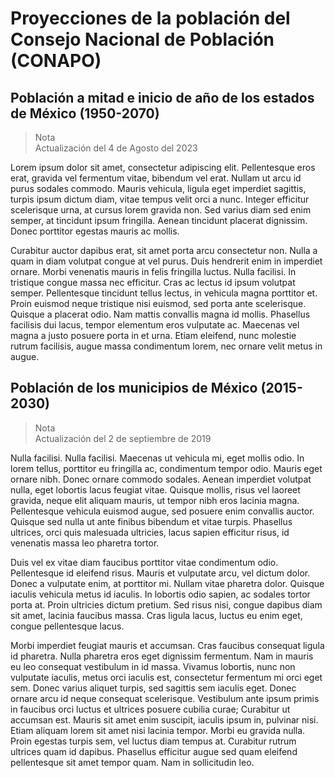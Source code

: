 # Proyecciones de la población del Consejo Nacional de Población (CONAPO)

## Población a mitad e inicio de año de los estados de México (1950-2070)

> Nota  
> Actualización del 4 de Agosto del 2023

Lorem ipsum dolor sit amet, consectetur adipiscing elit. Pellentesque eros erat, gravida vel fermentum vitae, bibendum vel erat. Nullam ut arcu id purus sodales commodo. Mauris vehicula, ligula eget imperdiet sagittis, turpis ipsum dictum diam, vitae tempus velit orci a nunc. Integer efficitur scelerisque urna, at cursus lorem gravida non. Sed varius diam sed enim semper, at tincidunt ipsum fringilla. Aenean tincidunt placerat dignissim. Donec porttitor egestas mauris ac mollis.

Curabitur auctor dapibus erat, sit amet porta arcu consectetur non. Nulla a quam in diam volutpat congue at vel purus. Duis hendrerit enim in imperdiet ornare. Morbi venenatis mauris in felis fringilla luctus. Nulla facilisi. In tristique congue massa nec efficitur. Cras ac lectus id ipsum volutpat semper. Pellentesque tincidunt tellus lectus, in vehicula magna porttitor et. Proin euismod neque tristique nisi euismod, sed porta ante scelerisque. Quisque a placerat odio. Nam mattis convallis magna id mollis. Phasellus facilisis dui lacus, tempor elementum eros vulputate ac. Maecenas vel magna a justo posuere porta in et urna. Etiam eleifend, nunc molestie rutrum facilisis, augue massa condimentum lorem, nec ornare velit metus in augue.

## Población de los municipios de México (2015-2030)

> Nota  
> Actualización del 2 de septiembre de 2019

Nulla facilisi. Nulla facilisi. Maecenas ut vehicula mi, eget mollis odio. In lorem tellus, porttitor eu fringilla ac, condimentum tempor odio. Mauris eget ornare nibh. Donec ornare commodo sodales. Aenean imperdiet volutpat nulla, eget lobortis lacus feugiat vitae. Quisque mollis, risus vel laoreet gravida, neque elit aliquam mauris, ut tempor nibh eros lacinia magna. Pellentesque vehicula euismod augue, sed posuere enim convallis auctor. Quisque sed nulla ut ante finibus bibendum et vitae turpis. Phasellus ultrices, orci quis malesuada ultricies, lacus sapien efficitur risus, id venenatis massa leo pharetra tortor.

Duis vel ex vitae diam faucibus porttitor vitae condimentum odio. Pellentesque id eleifend risus. Mauris et vulputate arcu, vel dictum dolor. Donec a vulputate enim, at porttitor mi. Nullam vitae pharetra dolor. Quisque iaculis vehicula metus id iaculis. In lobortis odio sapien, ac sodales tortor porta at. Proin ultricies dictum pretium. Sed risus nisi, congue dapibus diam sit amet, lacinia faucibus massa. Cras ligula lacus, luctus eu enim eget, congue pellentesque lacus.

Morbi imperdiet feugiat mauris et accumsan. Cras faucibus consequat ligula id pharetra. Nulla pharetra eros eget dignissim fermentum. Nam in mauris eu leo consequat vestibulum in id massa. Vivamus lobortis, nunc non vulputate iaculis, metus orci iaculis est, consectetur fermentum mi orci eget sem. Donec varius aliquet turpis, sed sagittis sem iaculis eget. Donec ornare arcu id neque consequat scelerisque. Vestibulum ante ipsum primis in faucibus orci luctus et ultrices posuere cubilia curae; Curabitur ut accumsan est. Mauris sit amet enim suscipit, iaculis ipsum in, pulvinar nisi. Etiam aliquam lorem sit amet nisi lacinia tempor. Morbi eu gravida nulla. Proin egestas turpis sem, vel luctus diam tempus at. Curabitur rutrum ultrices quam id dapibus. Phasellus efficitur augue sed quam eleifend pellentesque sit amet tempor quam. Nam in sollicitudin leo.